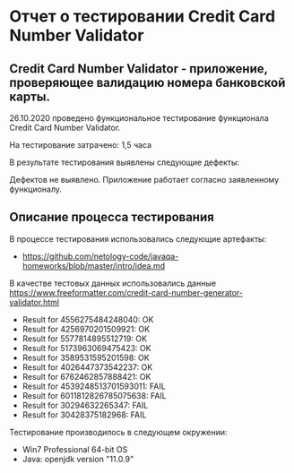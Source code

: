 ﻿# Отчет о тестировании Credit Card Number Validator

## Credit Card Number Validator - приложение, проверяющее валидацию номера банковской карты.

26.10.2020 проведено функциональное тестирование функционала Credit Card Number Validator.

На тестирование затрачено: 1,5 часа

В результате тестирования выявлены следующие дефекты:

Дефектов не выявлено. Приложение работает согласно заявленному функционалу.

## Описание процесса тестирования

В процессе тестирования использовались следующие артефакты:

* https://github.com/netology-code/javaqa-homeworks/blob/master/intro/idea.md


В качестве тестовых данных использовались данные https://www.freeformatter.com/credit-card-number-generator-validator.html

* Result for 4556275484248040: OK
* Result for 4256970201509921: OK
* Result for 5577814895512719: OK
* Result for 5173963069475423: OK
* Result for 3589531595201598: OK
* Result for 4026447373542237: OK
* Result for 6762462857888421: OK
* Result for 4539248513701593011: FAIL
* Result for 6011812826785075638: FAIL
* Result for 30294632265347: FAIL
* Result for 30428375182968: FAIL

Тестирование производилось в следующем окружении:

* Win7 Professional 64-bit OS
* Java: openjdk version "11.0.9"
